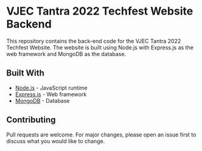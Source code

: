 # VJEC Tantra 2022 Techfest Website Backend

This repository contains the back-end code for the VJEC Tantra 2022 Techfest Website. The website is built using Node.js with Express.js as the web framework and MongoDB as the database. 

## Built With

* [Node.js](https://nodejs.org/) - JavaScript runtime
* [Express.js](https://expressjs.com/) - Web framework
* [MongoDB](https://www.mongodb.com/) - Database

## Contributing

Pull requests are welcome. For major changes, please open an issue first to discuss what you would like to change.